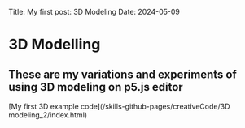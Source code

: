 Title: My first post: 3D Modeling
Date: 2024-05-09

# 3D Modelling
## These are my variations and experiments of using 3D modeling on p5.js editor

[My first 3D example code](/skills-github-pages/creativeCode/3D modeling_2/index.html)
